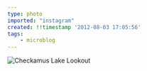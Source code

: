 ```yaml
---
type: photo
imported: "instagram"
created: !!timestamp '2012-08-03 17:05:56'
tags:
    - microblog
---
```

![Checkamus Lake Lookout](/media/images/photos/2012/08/8147494b846ef68db1a05bd05530480f.jpg)

